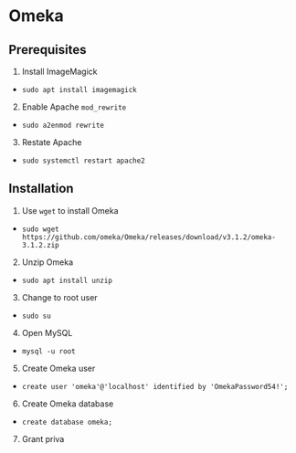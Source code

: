 # Omeka

## Prerequisites
1. Install ImageMagick
- `sudo apt install imagemagick`
2. Enable Apache `mod_rewrite`
- `sudo a2enmod rewrite`
3. Restate Apache
- `sudo systemctl restart apache2`

## Installation
1. Use `wget` to install Omeka
- `sudo wget https://github.com/omeka/Omeka/releases/download/v3.1.2/omeka-3.1.2.zip`
2. Unzip Omeka
- `sudo apt install unzip`
3. Change to root user
- `sudo su`
4. Open MySQL
- `mysql -u root`
5. Create Omeka user
- `create user 'omeka'@'localhost' identified by 'OmekaPassword54!';`
6. Create Omeka database
- `create database omeka;`
7. Grant priva

